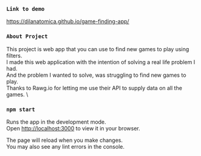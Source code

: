 ### `Link to demo`

https://dilanatomica.github.io/game-finding-app/

### `About Project`

This project is web app that you can use to find new games to play using filters.\
I made this web application with the intention of solving a real life problem I had. \
And the problem I wanted to solve, was struggling to find new games to play.\
Thanks to Rawg.io for letting me use their API to supply data on all the games. \

### `npm start`

Runs the app in the development mode.\
Open [http://localhost:3000](http://localhost:3000) to view it in your browser.

The page will reload when you make changes.\
You may also see any lint errors in the console.

